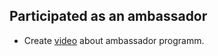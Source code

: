 ## Participated as an ambassador
- Create [video](https://www.youtube.com/watch?v=qJx6rsv7H34) about ambassador programm.
